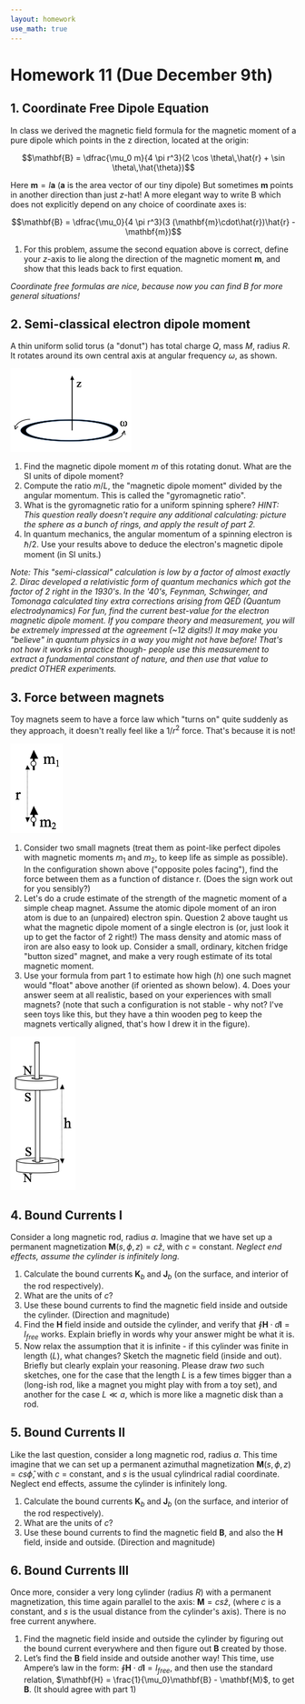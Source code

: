 ```yaml
---
layout: homework
use_math: true
---
```


# Homework 11 (Due December 9th)

## 1. Coordinate Free Dipole Equation

In class we derived the magnetic field formula for the magnetic moment of a pure dipole which points in the z direction, located at the origin:   

$$\mathbf{B} = \dfrac{\mu_0 m}{4 \pi r^3}(2 \cos \theta\,\hat{r} + \sin \theta\,\hat{\theta})$$

Here $\mathbf{m}=I\mathbf{a}$ ($\mathbf{a}$ is the area vector of our tiny dipole) But sometimes $\mathbf{m}$ points in another direction than just $z$-hat! A more elegant way to write B which does not explicitly depend on any choice of coordinate axes is:

$$\mathbf{B} = \dfrac{\mu_0}{4 \pi r^3}(3 (\mathbf{m}\cdot\hat{r})\hat{r} - \mathbf{m})$$

1. For this problem, assume the second equation above is correct, define your $z$-axis to lie along the direction of the magnetic moment $\mathbf{m}$, and show that this leads back to first equation.   

*Coordinate free formulas are nice, because now you can find B for more general situations!*

## 2. Semi-classical electron dipole moment


A thin uniform solid torus (a "donut") has total charge $Q$, mass $M$, radius $R$. It rotates around its own central axis at angular frequency $\omega$, as shown.

![Spinning Donut](./images/hw11/spinning_donut.png)


1. Find the magnetic dipole moment $m$ of this rotating donut. What are the SI units of dipole moment?
2. Compute the ratio $m/L$, the "magnetic dipole moment" divided by the angular momentum. This is called the "gyromagnetic ratio".
3. What is the gyromagnetic ratio for a uniform spinning sphere? *HINT: This question really doesn't require any additional calculating: picture the sphere as a bunch of rings, and apply the result of part 2.*
4. In quantum mechanics, the angular momentum of a spinning electron is $\hbar/2$. Use your results above to deduce the electron's magnetic dipole moment (in SI units.)

*Note: This "semi-classical" calculation is low by a factor of almost exactly 2. Dirac developed a relativistic form of quantum mechanics which got the factor of 2 right in the 1930's. In the '40's,  Feynman, Schwinger, and Tomonaga calculated tiny extra corrections arising from QED (Quantum electrodynamics) For fun, find the current best-value for the electron magnetic dipole moment. If you compare theory and measurement, you will be extremely impressed at the agreement (~12 digits!)  It may make you "believe" in quantum physics in a way you might not have before! That's not how it works in practice though- people use this measurement to extract a fundamental constant of nature, and then use that value to predict OTHER experiments.*

## 3. Force between magnets

Toy magnets seem to have a force law which "turns on" quite suddenly as they approach, it doesn't really feel like a $1/r^2$ force. That's because it is not!

![Two magnetic dipoles](./images/hw11/two_mag_dipoles.png)

1. Consider two small magnets (treat them as point-like perfect dipoles with magnetic moments $m_1$ and $m_2$, to keep life as simple as possible). In the configuration shown above ("opposite poles facing"), find the force between them as a function of distance r.  (Does the sign work out for you sensibly?)
2. Let's do a crude estimate of the strength of the magnetic moment of a simple cheap magnet.  Assume the atomic dipole moment of an iron atom is due to an (unpaired) electron spin. Question 2 above taught us what the magnetic dipole moment of a single electron is (or, just look it up to get the factor of 2 right!) The mass density and atomic mass of iron are also easy to look up. Consider a small, ordinary, kitchen fridge "button sized" magnet, and make a very rough estimate of its total magnetic moment.
3. Use your formula from part 1 to estimate how high ($h$) one such magnet would "float" above another (if oriented as shown below). 4. Does your answer seem at all realistic, based on your experiences with small magnets? (note that such a configuration is not stable - why not? I've seen toys like this, but they have a thin wooden peg to keep the magnets vertically aligned, that's how I drew it in the figure).

![Two toy magnets](./images/hw11/two_magnets.png)


## 4. Bound Currents I

Consider a long magnetic rod, radius $a$. Imagine that we have set up a permanent magnetization $\mathbf{M}(s,\phi,z) = c \hat{z}$, with $c$ = constant.  *Neglect end effects, assume the cylinder is infinitely long.*

1. Calculate the bound currents $\mathbf{K}_b$ and $\mathbf{J}_b$ (on the surface, and interior of the rod respectively).  
2. What are the units of $c$?
3. Use these bound currents to find the magnetic field inside and outside the cylinder. (Direction and magnitude)
4. Find the $\mathbf{H}$ field inside and outside the cylinder, and verify that $\oint \mathbf{H} \cdot d\mathbf{l} = I_{free}$ works. Explain briefly in words why your answer might be what it is.
6. Now relax the assumption that it is infinite - if this cylinder was finite in length ($L$), what changes? Sketch the magnetic field (inside and out). Briefly but clearly explain your reasoning.
Please draw *two* such sketches, one for the case that the length $L$ is a few times bigger than a (long-ish rod, like a magnet you might play with from a toy set),  and another for the case $L \ll a$, which is more like a magnetic disk than a rod.

## 5. Bound Currents II
Like the last question, consider a long magnetic rod, radius $a$.  This time imagine that we can set up a permanent azimuthal magnetization $\mathbf{M}(s,\phi,z) = c s \hat{\phi}$, with $c$ = constant, and $s$ is the usual cylindrical radial coordinate.  Neglect end effects, assume the cylinder is infinitely long.

1. Calculate the bound currents $\mathbf{K}_b$ and $\mathbf{J}_b$ (on the surface, and interior of the rod respectively).
2. What are the units of $c$?
3. Use these bound currents to find the magnetic field $\mathbf{B}$, and also the $\mathbf{H}$ field, inside and outside. (Direction and magnitude)

## 6. Bound Currents III
Once more, consider a very long cylinder (radius $R$) with a permanent magnetization, this time  again parallel to the axis: $\mathbf{M} = c s \hat{z}$, (where $c$ is a constant, and $s$ is the usual distance from the cylinder's axis).  There is no free current anywhere.  

1. Find the magnetic field inside and outside the cylinder by figuring out the bound current everywhere and then figure out $\mathbf{B}$ created by those.
2. Let’s find the $\mathbf{B}$ field inside and outside another way! This time, use Ampere’s law in the form: $\oint \mathbf{H} \cdot d\mathbf{l} = I_{free}$, and then use the standard relation, $\mathbf{H} = \frac{1}{\mu_0}\mathbf{B} - \mathbf{M}$, to get $\mathbf{B}$. (It should agree with part 1)
